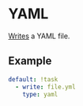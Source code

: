 # YAML

[Writes](/processor/read) a YAML file.

## Example

```yaml
default: !task
  - write: file.yml
    type: yaml
```
